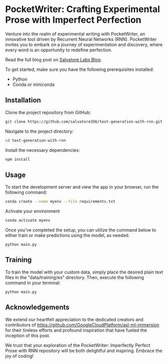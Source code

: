 # PocketWriter: Crafting Experimental Prose with Imperfect Perfection

Venture into the realm of experimental writing with PocketWriter, an innovative tool driven by Recurrent Neural Networks (RNN). PocketWriter invites you to embark on a journey of experimentation and discovery, where every word is an opportunity to redefine perfection.

Read the full blog post on [Salvatore Labs Blog](https://blog.salvatorelabs.com/pocketwriter-imperfectly-perfect-prose-with-rnn/).


To get started, make sure you have the following prerequisites installed:
- Python
- Conda or miniconda

## Installation

Clone the project repository from GitHub:

```bash
git clone https://github.com/salvatore356/text-generation-with-rnn.git
```
Navigate to the project directory:

```bash
cd text-generation-with-rnn
```
Install the necessary dependencies:

```bash
npm install
```
## Usage
To start the development server and view the app in your browser, run the following command:

```bash
conda create --name myenv --file requirements.txt
```

Activate your environment

```bash
conda activate myenv
```

Once you've completed the setup, you can utilize the command below to either train or make predictions using the model, as needed.

```
python main.py
```

## Training

To train the model with your custom data, simply place the desired plain text files in the "data/training/es" directory. Then, execute the following command in your terminal:

````
python main.py
````

## Acknowledgements

We extend our heartfelt appreciation to the dedicated creators and contributors of https://github.com/GoogleCloudPlatform/asl-ml-immersion for their tireless efforts and profound inspiration that have fueled the inception of this post.

We trust that your exploration of the PocketWriter: Imperfectly Perfect Prose with RNN repository will be both delightful and inspiring. Embrace the joy of coding!